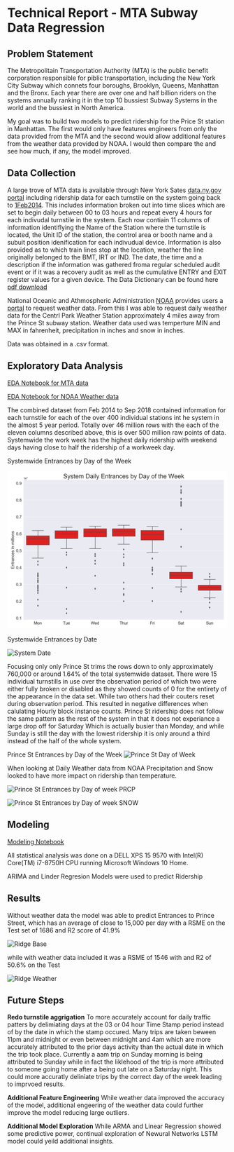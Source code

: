 # Technical Report - MTA Subway Data Regression

## Problem Statement

The Metropolitain Transportation Authority (MTA) is the public benefit corporation responsible for piblic transportation, including the New York City Subway which connets four boroughs, Brooklyn, Queens, Manhattan and the Bronx.   Each year there are over one and half billion riders on the systems annually ranking it in the top 10 bussiest Subway Systems in the world and the bussiest in North America.   

My goal was to build two models to predict ridership for the Price St station in Manhattan.  The first would only have features engineers from only the data provided from the MTA and the second would allow additional features from the weather data provided by NOAA. I would then compare the and see how much, if any, the model improved. 


## Data Collection 

A large trove of MTA data is available through New York Sates [data.ny.gov portal](https://data.ny.gov/) including ridership data for each turnstile on the system going back to [1Feb2014](https://data.ny.gov/Transportation/Turnstile-Usage-Data-2014/i55r-43gk).  This includes information broken out into time slices which are set to begin daily between 00 to 03 hours and repeat every 4 hours for each indivudal turnstile in the system.  Each row contiain 11 columns of information identiflying the Name of the Station where the turnstile is located, the Unit ID of the station, the control area or booth name and a subuit position idenification for each indivudual device.  Information is also provided as to which train lines stop at the location, weather the line originally belonged to the BMT, IRT or IND. The date, the time and a description if the information was gathered froma  regular scheduled audit event or if it was a recovery audit as well as the cumulative ENTRY and EXIT register values for a given device.  The Data Dictionary can be found here [pdf download](https://data.ny.gov/api/views/i55r-43gk/files/wvX7ZEZpMrzjwBd2r_ZE3Nl4OLdJFP_t32osotBZPi0?download=true&filename=MTA_Turnstile_Data_DataDictionary.pdf)
 
National Oceanic and Athmospheric Administration [NOAA](https://www.noaa.gov/) provides users a [portal](https://www.ncdc.noaa.gov/cdo-web/search) to request weather data.  From this I was able to request daily weather data for the Centrl Park Weather Station approximately 4 miles away from the Prince St subway station.  Weather data used was temperture MIN and MAX in fahrenheit, precipitation in inches and snow in inches.  

Data was obtained in a .csv format.  

## Exploratory Data Analysis

[EDA Notebook for MTA data](https://github.com/JasonMallet/Capstone/blob/master/Notebooks/EDA%20MTA%20data.ipynb)

[EDA Notebook for NOAA Weather data](https://github.com/JasonMallet/Capstone/blob/master/Notebooks/EDA%20NOAA%20Weather%20data.ipynb)


The combined dataset from Feb 2014 to Sep 2018 contained information for each turnstile for each of the over 400 individual stations int he system in the almost 5 year period. Totally over 46 million rows with the each of the eleven columns described above, this is over 500 million raw points of data.  Systemwide the work week has the highest daily ridership with weekend days having close to half the ridership of a workweek day. 

Systemwide Entrances by Day of the Week

![System Day of Week](https://github.com/JasonMallet/Capstone/blob/master/Visuals/A%20MTA%20Subway%20Entrance%20by%20Day%20of%20Week.PNG)


Systemwide Entrances by Date

![System Date](https://git.generalassemb.ly/JasonMallet/Prince-St/blob/master/Visuals/MTA%20Subway%20Entrances%20by%20Date.PNG)

Focusing only only Prince St trims the rows down to only approximately 760,000 or around 1.64% of the total systemwide dataset. There were 15 individual turnstills in use over the observation period of which two were either fully broken or disabled as they showed counts of 0 for the entirety of the appearance in the data set.  While two others had their couters reset during observation period.  This resulted in negative differences when calulating Hourly block instance counts.   Prince St ridership does not follow the same pattern as the rest of the system in that it does not experiance a large drop off for Saturday Which is actually busier than Monday, and while Sunday is still the day with the lowest ridership it is only around a third instead of the half of the whole system.  

Prince St Entrances by Day of the Week
![Prince St Day of Week](https://git.generalassemb.ly/JasonMallet/Prince-St/blob/master/Visuals/A%20Prince%20St%20Subway%20Entrance%20by%20Day%20of%20Week.PNG)

When looking at Daily Weather data from NOAA Precipitation and Snow looked to have more impact on ridership than temperature. 

![Prince St Entrances by Day of week PRCP](https://git.generalassemb.ly/JasonMallet/Prince-St/blob/master/Visuals/Prince%20St%20Day%20of%20Week%20with%20Precip.PNG)


![Prince St Entrances by Day of week SNOW](https://git.generalassemb.ly/JasonMallet/Prince-St/blob/master/Visuals/Prince%20St%20Day%20of%20Week%20with%20Snow.PNG)

## Modeling

[Modeling Notebook](https://github.com/JasonMallet/Capstone/blob/master/Notebooks/Prince%20St%20Modeling.ipynb)

All statistical analysis was done on a DELL XPS 15 9570 with Intel(R) Core(TM) i7-8750H CPU running Microsoft Windows 10 Home.

ARIMA and Linder Regresion Models were used to predict Ridership



## Results

Without weather data the model was able to predict Entrances to Prince Street, which has an average of close to 15,000 per day with a RSME on the Test set of 1686 and R2 score of 41.9% 

![Ridge Base](https://git.generalassemb.ly/JasonMallet/Prince-St/blob/master/Visuals/Ridge%20Real%20vs%20Predicted%20base.PNG)

while with weather data included it was a RSME of 1546 with and R2 of 50.6% on the Test

![Ridge Weather](https://git.generalassemb.ly/JasonMallet/Prince-St/blob/master/Visuals/Ridge%20Real%20vs%20Predicted%20weather.PNG)


## Future Steps

**Redo turnstile aggrigation** To more accurately account for daily traffic patters by delimiating days at the 03 or 04 hour Time Stamp period instead of by the date in which the stamp occured.  Many trips are taken beween 11pm and midnight or even between midnight and 4am which are more accurately attributed to the prior days activity than the actual date in which the trip took place.  Currently a aam trip on Sunday morning is being attributed to Sunday while in fact the liklehood of the trip is more attributed to someone going home after a being out late on a Saturday night. This could more accuratly deliniate trips by the correct day of the week leading to imprvoed results.  

**Additional Feature Engineering**  While weather data improved the accuracy of the model, additional engeering of the weather data could further improve the model reducing large outliers.  

**Additional Model Exploration** While ARMA and Linear Regression showed some predictive power, continual exploration of Newural Networks LSTM model could yeild additional insights.


